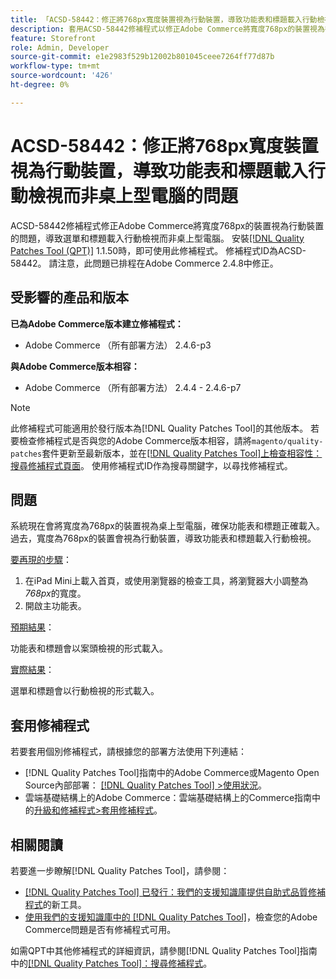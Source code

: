 ```yaml
---
title: 「ACSD-58442：修正將768px寬度裝置視為行動裝置，導致功能表和標題載入行動檢視而非桌上型電腦的問題」
description: 套用ACSD-58442修補程式以修正Adobe Commerce將寬度768px的裝置視為行動裝置，導致選單和標題在行動檢視中載入而非桌上型電腦的問題。
feature: Storefront
role: Admin, Developer
source-git-commit: e1e2983f529b12002b801045ceee7264ff77d87b
workflow-type: tm+mt
source-wordcount: '426'
ht-degree: 0%

---
```



# ACSD-58442：修正將768px寬度裝置視為行動裝置，導致功能表和標題載入行動檢視而非桌上型電腦的問題

ACSD-58442修補程式修正Adobe Commerce將寬度768px的裝置視為行動裝置的問題，導致選單和標題載入行動檢視而非桌上型電腦。 安裝[[!DNL Quality Patches Tool (QPT)]](/help/announcements/adobe-commerce-announcements/magento-quality-patches-released-new-tool-to-self-serve-quality-patches.md) 1.1.50時，即可使用此修補程式。 修補程式ID為ACSD-58442。 請注意，此問題已排程在Adobe Commerce 2.4.8中修正。

## 受影響的產品和版本

**已為Adobe Commerce版本建立修補程式：**

* Adobe Commerce （所有部署方法） 2.4.6-p3

**與Adobe Commerce版本相容：**

* Adobe Commerce （所有部署方法） 2.4.4 - 2.4.6-p7

>[!NOTE]
>
>此修補程式可能適用於發行版本為[!DNL Quality Patches Tool]的其他版本。 若要檢查修補程式是否與您的Adobe Commerce版本相容，請將`magento/quality-patches`套件更新至最新版本，並在[[!DNL Quality Patches Tool]上檢查相容性：搜尋修補程式頁面](https://experienceleague.adobe.com/tools/commerce-quality-patches/index.html?lang=zh-Hant)。 使用修補程式ID作為搜尋關鍵字，以尋找修補程式。

## 問題

系統現在會將寬度為768px的裝置視為桌上型電腦，確保功能表和標題正確載入。 過去，寬度為768px的裝置會視為行動裝置，導致功能表和標題載入行動檢視。

<u>要再現的步驟</u>：

1. 在iPad Mini上載入首頁，或使用瀏覽器的檢查工具，將瀏覽器大小調整為&#x200B;*768px*&#x200B;的寬度。
1. 開啟主功能表。

<u>預期結果</u>：

功能表和標題會以案頭檢視的形式載入。

<u>實際結果</u>：

選單和標題會以行動檢視的形式載入。

## 套用修補程式

若要套用個別修補程式，請根據您的部署方法使用下列連結：

* [!DNL Quality Patches Tool]指南中的Adobe Commerce或Magento Open Source內部部署： [[!DNL Quality Patches Tool] >使用狀況](https://experienceleague.adobe.com/docs/commerce-operations/tools/quality-patches-tool/usage.html?lang=zh-Hant)。
* 雲端基礎結構上的Adobe Commerce：雲端基礎結構上的Commerce指南中的[升級和修補程式>套用修補程式](https://experienceleague.adobe.com/docs/commerce-cloud-service/user-guide/develop/upgrade/apply-patches.html?lang=zh-Hant)。

## 相關閱讀

若要進一步瞭解[!DNL Quality Patches Tool]，請參閱：

* [[!DNL Quality Patches Tool] 已發行：我們的支援知識庫提供自助式品質修補程式](/help/announcements/adobe-commerce-announcements/magento-quality-patches-released-new-tool-to-self-serve-quality-patches.md)的新工具。
* [使用我們的支援知識庫中的 [!DNL Quality Patches Tool]](/help/support-tools/patches-available-in-qpt-tool/check-patch-for-magento-issue-with-magento-quality-patches.md)，檢查您的Adobe Commerce問題是否有修補程式可用。

如需QPT中其他修補程式的詳細資訊，請參閱[!DNL Quality Patches Tool]指南中的[[!DNL Quality Patches Tool]：搜尋修補程式](https://experienceleague.adobe.com/tools/commerce-quality-patches/index.html?lang=zh-Hant)。


